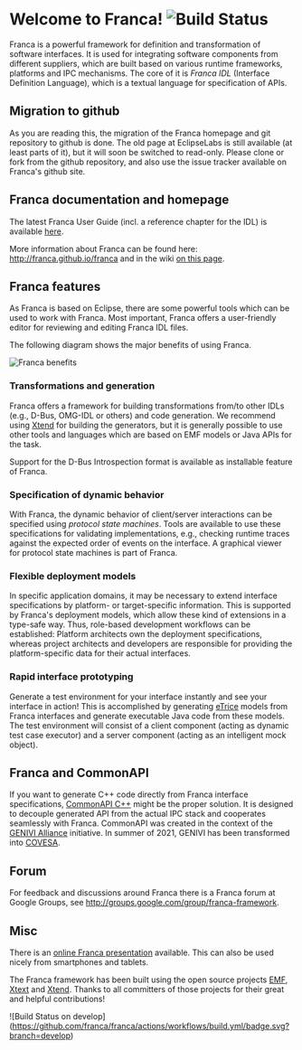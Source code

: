 # Welcome to Franca! ![Build Status](https://github.com/franca/franca/actions/workflows/build.yml/badge.svg)

Franca is a powerful framework for definition and transformation of software interfaces.
It is used for integrating software components from different suppliers, which are built based on various runtime frameworks, platforms and IPC mechanisms. The core of it is _Franca IDL_ (Interface Definition Language), which is a textual language for specification of APIs.

## Migration to github

As you are reading this, the migration of the Franca homepage and git repository to github is done.
The old page at EclipseLabs is still available (at least parts of it), but it will soon be switched
to read-only. Please clone or fork from the github repository, and also use the issue tracker available
on Franca's github site.

## Franca documentation and homepage

The latest Franca User Guide (incl. a reference chapter for the IDL) is available
[here](https://drive.google.com/folderview?id=0B7JseVbR6jvhUnhLOUM5ZGxOOG8).

More information about Franca can be found here: http://franca.github.io/franca
and in the wiki [on this page](https://github.com/franca/franca/wiki).

## Franca features

As Franca is based on Eclipse, there are some powerful tools which can be used to work with Franca. Most important, Franca offers a user-friendly editor for reviewing and editing Franca IDL files.

The following diagram shows the major benefits of using Franca.

![Franca benefits](https://projects.itemis.de/html/web-presentations/kbi/std/franca_std/resources/franca_feature_overview.png)

### Transformations and generation
Franca offers a framework for building transformations from/to other IDLs (e.g., D-Bus, OMG-IDL or others)
and code generation. We recommend using [Xtend](http://xtend-lang.org) for building the generators,
but it is generally possible to use other tools and languages which are based on EMF models or Java APIs for the task.

Support for the D-Bus Introspection format is available as installable feature of Franca.

### Specification of dynamic behavior ###
With Franca, the dynamic behavior of client/server interactions can be specified using _protocol state machines_.
Tools are available to use these specifications for validating implementations,
e.g., checking runtime traces against the expected order of events on the interface.
A graphical viewer for protocol state machines is part of Franca.

### Flexible deployment models
In specific application domains, it may be necessary to extend interface specifications by platform-
or target-specific information. This is supported by Franca's deployment models, which allow these kind
of extensions in a type-safe way.
Thus, role-based development workflows can be established: Platform architects own the deployment
specifications, whereas project architects and developers are responsible for providing the
platform-specific data for their actual interfaces.

### Rapid interface prototyping
Generate a test environment for your interface instantly and see your interface in action!
This is accomplished by generating [eTrice](http://eclipse.org/etrice) models from Franca interfaces
and generate executable Java code from these models. The test environment will consist of a client
component (acting as dynamic test case executor) and a server component (acting as an intelligent mock object).

## Franca and CommonAPI

If you want to generate C++ code directly from Franca interface specifications,
[CommonAPI C++](https://github.com/COVESA/capicxx-core-tools/) might be the proper solution.
It is designed to decouple generated API from the actual IPC stack and cooperates seamlessly with Franca.
CommonAPI was created in the context of the [GENIVI Alliance](http://genivi.org) initiative.
In summer of 2021, GENIVI has been transformed into [COVESA](https://www.covesa.global).

## Forum

For feedback and discussions around Franca there is a
Franca forum at Google Groups, see http://groups.google.com/group/franca-framework.

## Misc

There is an [online Franca presentation](https://projects.itemis.de/html/web-presentations/kbi/std/franca_std/) available.
This can also be used nicely from smartphones and tablets.

The Franca framework has been built using the open source projects [EMF](http://www.eclipse.org/emf),
[Xtext](http://www.xtext.org) and [Xtend](http://xtend-lang.org).
Thanks to all committers of those projects for their great and helpful contributions!

![Build Status on develop]
(https://github.com/franca/franca/actions/workflows/build.yml/badge.svg?branch=develop)
